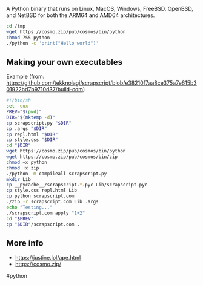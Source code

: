 
A Python binary that runs on Linux, MacOS, Windows, FreeBSD, OpenBSD, and NetBSD for both the ARM64 and AMD64 architectures.

```bash
cd /tmp
wget https://cosmo.zip/pub/cosmos/bin/python
chmod 755 python
./python -c 'print("Hello world")'
```

## Making your own executables

Example (from: https://github.com/tekknolagi/scrapscript/blob/e38210f7aa8ce375a7e615b301922bd7b9710d37/build-com)

```bash
#!/bin/sh
set -eux
PREV="$(pwd)"
DIR="$(mktemp -d)"
cp scrapscript.py "$DIR"
cp .args "$DIR"
cp repl.html "$DIR"
cp style.css "$DIR"
cd "$DIR"
wget https://cosmo.zip/pub/cosmos/bin/python
wget https://cosmo.zip/pub/cosmos/bin/zip
chmod +x python
chmod +x zip
./python -m compileall scrapscript.py
mkdir Lib
cp __pycache__/scrapscript.*.pyc Lib/scrapscript.pyc
cp style.css repl.html Lib
cp python scrapscript.com
./zip -r scrapscript.com Lib .args
echo "Testing..."
./scrapscript.com apply "1+2"
cd "$PREV"
cp "$DIR"/scrapscript.com .
```

## More info

- https://justine.lol/ape.html
- https://cosmo.zip/

<!-- Keywords -->
#python
<!-- /Keywords -->

